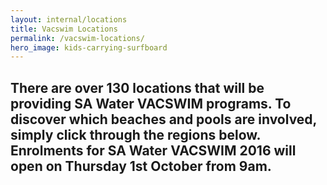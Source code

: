 ```yaml
---
layout: internal/locations
title: Vacswim Locations
permalink: /vacswim-locations/
hero_image: kids-carrying-surfboard
---
```


## There are over 130 locations that will be providing SA Water VACSWIM programs.  To discover which beaches and pools are involved, simply click through the regions below.  Enrolments for SA Water VACSWIM 2016 will open on Thursday 1st October from 9am.